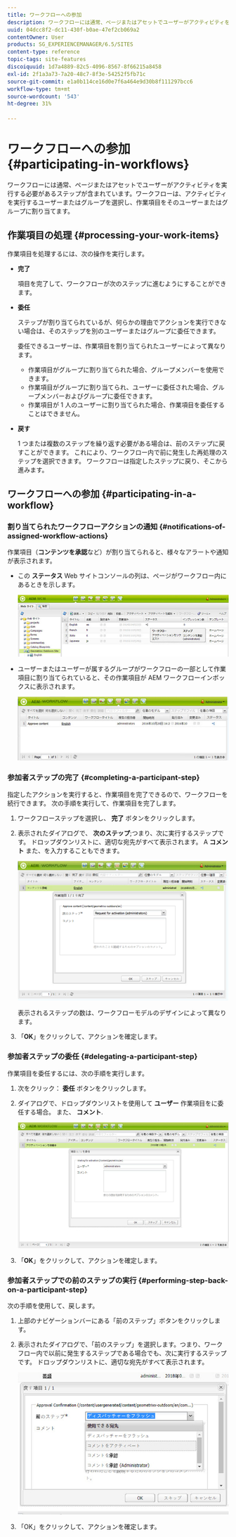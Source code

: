 ```yaml
---
title: ワークフローへの参加
description: ワークフローには通常、ページまたはアセットでユーザーがアクティビティを実行する必要があるステップが含まれています。ワークフローは、アクティビティを実行するユーザーまたはグループを選択し、作業項目をそのユーザーまたはグループに割り当てます。
uuid: 04dcc8f2-dc11-430f-b0ae-47ef2cb069a2
contentOwner: User
products: SG_EXPERIENCEMANAGER/6.5/SITES
content-type: reference
topic-tags: site-features
discoiquuid: 1d7a4889-82c5-4096-8567-8f66215a8458
exl-id: 2f1a3a73-7a20-48c7-8f3e-54252f5fb71c
source-git-commit: e1a0b114ce16d0e7f6a464e9d30b8f111297bcc6
workflow-type: tm+mt
source-wordcount: '543'
ht-degree: 31%

---
```


# ワークフローへの参加 {#participating-in-workflows}

ワークフローには通常、ページまたはアセットでユーザーがアクティビティを実行する必要があるステップが含まれています。ワークフローは、アクティビティを実行するユーザーまたはグループを選択し、作業項目をそのユーザーまたはグループに割り当てます。

## 作業項目の処理 {#processing-your-work-items}

作業項目を処理するには、次の操作を実行します。

* **完了**

   項目を完了して、ワークフローが次のステップに進むようにすることができます。

* **委任**

   ステップが割り当てられているが、何らかの理由でアクションを実行できない場合は、そのステップを別のユーザーまたはグループに委任できます。

   委任できるユーザーは、作業項目を割り当てられたユーザーによって異なります。

   * 作業項目がグループに割り当てられた場合、グループメンバーを使用できます。
   * 作業項目がグループに割り当てられ、ユーザーに委任された場合、グループメンバーおよびグループに委任できます。
   * 作業項目が 1 人のユーザーに割り当てられた場合、作業項目を委任することはできません。

* **戻す**

   1 つまたは複数のステップを繰り返す必要がある場合は、前のステップに戻すことができます。 これにより、ワークフロー内で前に発生した再処理のステップを選択できます。 ワークフローは指定したステップに戻り、そこから進みます。

## ワークフローへの参加  {#participating-in-a-workflow}

### 割り当てられたワークフローアクションの通知 {#notifications-of-assigned-workflow-actions}

作業項目（**コンテンツを承認**&#x200B;など）が割り当てられると、様々なアラートや通知が表示されます。

* この **ステータス** Web サイトコンソールの列は、ページがワークフロー内にあるときを示します。

   ![workflowstatus-1](assets/workflowstatus-1.png)

* ユーザーまたはユーザーが属するグループがワークフローの一部として作業項目に割り当てられていると、その作業項目が AEM ワークフローインボックスに表示されます。

   ![workflowinbox](assets/workflowinbox.png)

### 参加者ステップの完了 {#completing-a-participant-step}

指定したアクションを実行すると、作業項目を完了できるので、ワークフローを続行できます。 次の手順を実行して、作業項目を完了します。

1. ワークフローステップを選択し、 **完了** ボタンをクリックします。
1. 表示されたダイアログで、 **次のステップ**;つまり、次に実行するステップです。 ドロップダウンリストに、適切な宛先がすべて表示されます。 A **コメント** また、を入力することもできます。

   ![workflowcomplete](assets/workflowcomplete.png)

   表示されるステップの数は、ワークフローモデルのデザインによって異なります。

1. 「**OK**」をクリックして、アクションを確定します。

### 参加者ステップの委任 {#delegating-a-participant-step}

作業項目を委任するには、次の手順を実行します。

1. 次をクリック： **委任** ボタンをクリックします。
1. ダイアログで、ドロップダウンリストを使用して **ユーザー** 作業項目をに委任する場合。 また、 **コメント**.

   ![workflowdelegate](assets/workflowdelegate.png)

1. 「**OK**」をクリックして、アクションを確定します。

### 参加者ステップでの前のステップの実行 {#performing-step-back-on-a-participant-step}

次の手順を使用して、戻します。

1. 上部のナビゲーションバーにある「前のステップ」ボタンをクリックします。
1. 表示されたダイアログで、「前のステップ」を選択します。つまり、ワークフロー内で以前に発生するステップである場合でも、次に実行するステップです。 ドロップダウンリストに、適切な宛先がすべて表示されます。

   ![screen_shot_2018-08-10at155325](assets/screen_shot_2018-08-10at155325.jpg)

1. 「OK」をクリックして、アクションを確定します。
